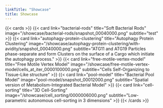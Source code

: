 ```yaml
---
linkTitle: "Showcase"
title: Showcase
---
```


{{< cards >}}
    {{<
        card link="bacterial-rods"
        title="Soft Bacterial Rods"
        image="/showcase/bacterial-rods/snapshot_00040000.png"
        subtitle="test"
    >}}
    {{<
        card link="autophagy-protein-clustering"
        title="Autophagy Protein Clustering"
        image="/showcase/autophagy-protein-clustering/with-avidity/snapshot_00040000.png"
        subtitle="ATG11 and ATG19 Particles phase-separate and form Clusters on the surface of a Cargo which initiate the autophagy process."
    >}}
    {{<
        card link="free-motile-vertex-model"
        title="Free Motile Vertex Model"
        image="/showcase/free-motile-vertex-model/cells_at_iter_0000100000.png"
        subtitle="Cells Self-Organizing to Tissue-Like structure"
    >}}
    {{<
        card link="pool-model"
        title="Bacterial Pool Model"
        image="pool-model/snapshot_00012000.png"
        subtitle="Spatial version of Metabolism-Integrated Bacterial Model"
    >}}
    {{<
        card link="cell-sorting"
        title="3D Cell-Sorting"
        image="/showcase/cell_sorting/0000006000.png"
        subtitle="Low-parametric autonomous cell-sorting in 3 dimensions"
    >}}
{{< /cards >}}
